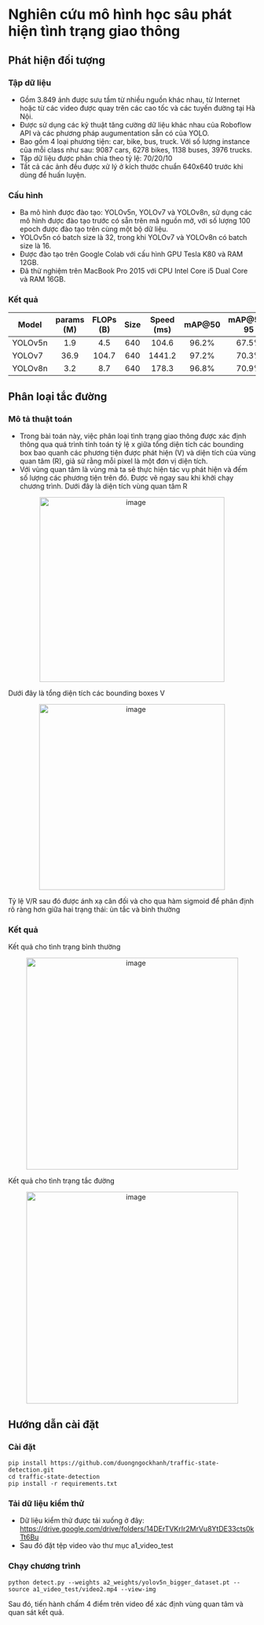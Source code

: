 # Nghiên cứu mô hình học sâu phát hiện tình trạng giao thông

## Phát hiện đối tượng

### Tập dữ liệu
- Gồm 3.849 ảnh được sưu tầm từ nhiều nguồn khác nhau, từ Internet hoặc từ các video được quay trên các cao tốc và các tuyến đường tại Hà Nội.
- Được sử dụng các kỹ thuật tăng cường dữ liệu khác nhau của Roboflow API và các phương pháp augumentation sẵn có của YOLO.
- Bao gồm 4 loại phương tiện: car, bike, bus, truck. Với số lượng instance của mỗi class như sau: 9087 cars, 6278 bikes, 1138 buses, 3976 trucks.
- Tập dữ liệu được phân chia theo tỷ lệ: 70/20/10
- Tất cả các ảnh đều được xử lý ở kích thước chuẩn 640x640 trước khi dùng để huấn luyện.

### Cấu hình
- Ba mô hình được đào tạo: YOLOv5n, YOLOv7 và YOLOv8n, sử dụng các mô hình được đào tạo trước có sẵn trên mã nguồn mở, với số lượng 100 epoch được đào tạo trên cùng một bộ dữ liệu.
- YOLOv5n có batch size là 32, trong khi YOLOv7 và YOLOv8n có batch size là 16.
- Được đào tạo trên Google Colab với cấu hình GPU Tesla K80 và RAM 12GB.
- Đã thử nghiệm trên MacBook Pro 2015 với CPU Intel Core i5 Dual Core và RAM 16GB.

### Kết quả
| Model | params (M) | FLOPs (B) | Size | Speed (ms) | mAP@50 | mAP@50-95
| --- | :---: | :---: | :---: | :---: | :---: | :---: |
| YOLOv5n | 1.9 | 4.5 | 640 | 104.6 | 96.2% | 67.5% |
| YOLOv7 | 36.9 | 104.7 | 640 | 1441.2 | 97.2% | 70.3% |
| YOLOv8n | 3.2 | 8.7 | 640 | 178.3 | 96.8% | 70.9% |

## Phân loại tắc đường

### Mô tả thuật toán
- Trong bài toán này, việc phân loại tình trạng giao thông được xác định thông qua quá trình tính toán tỷ lệ x giữa tổng diện tích các bounding box bao quanh các phương tiện được phát hiện (V) và diện tích của vùng quan tâm (R), giả sử rằng mỗi pixel là một đơn vị diện tích. 
- Với vùng quan tâm là vùng mà ta sẽ thực hiện tác vụ phát hiện và đếm số lượng các phương tiện trên đó. Được vẽ ngay sau khi khởi chạy chương trình.
Dưới đây là diện tích vùng quan tâm R
<p align="center">
<img width="376" alt="image" src="https://github.com/duongngockhanh/traffic-state-detection/assets/87640587/8a855f2f-aacf-4109-b666-7e6e7ab14443">
</p>
Dưới đây là tổng diện tích các bounding boxes V
<p align="center">
<img width="378" alt="image" src="https://github.com/duongngockhanh/traffic-state-detection/assets/87640587/58cc04bb-e194-40e4-b568-17ab6f72f5d7">
</p>
Tỷ lệ V/R sau đó được ánh xạ cân đối và cho qua hàm sigmoid để phân định rõ ràng hơn giữa hai trạng thái: ùn tắc và bình thường

### Kết quả
Kết quả cho tình trạng bình thường
<p align="center">
<img width="431" alt="image" src="https://github.com/duongngockhanh/traffic-state-detection/assets/87640587/f07818bb-9d14-4f8c-985d-7f53da2c4531">
</p>
Kết quả cho tình trạng tắc đường
<p align="center">
<img width="431" alt="image" src="https://github.com/duongngockhanh/traffic-state-detection/assets/87640587/e2f932d4-2b01-4c9b-88d7-7d7052e8de86">
 </p>

## Hướng dẫn cài đặt

### Cài đặt
```commandline
pip install https://github.com/duongngockhanh/traffic-state-detection.git
cd traffic-state-detection
pip install -r requirements.txt
```

### Tải dữ liệu kiểm thử
- Dữ liệu kiểm thử được tải xuống ở đây: https://drive.google.com/drive/folders/14DErTVKrIr2MrVu8YtDE33cts0kTt6Bu
- Sau đó đặt tệp video vào thư mục a1_video_test

### Chạy chương trình
```commandline
python detect.py --weights a2_weights/yolov5n_bigger_dataset.pt --source a1_video_test/video2.mp4 --view-img
```
Sau đó, tiến hành chấm 4 điểm trên video để xác định vùng quan tâm và quan sát kết quả.
